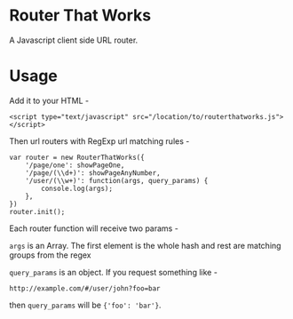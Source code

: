 Router That Works
===
A Javascript client side URL router.

Usage
===
Add it to your HTML -

    <script type="text/javascript" src="/location/to/routerthatworks.js"></script>

Then url routers with RegExp url matching rules -

    var router = new RouterThatWorks({
        '/page/one': showPageOne,
        '/page/(\\d+)': showPageAnyNumber,
        '/user/(\\w+)': function(args, query_params) {
            console.log(args);
        },
    })
    router.init();

Each router function will receive two params -

`args` is an Array. The first element is the whole hash and rest are matching groups from the regex

`query_params` is an object. If you request something like -

    http://example.com/#/user/john?foo=bar

then `query_params` will be `{'foo': 'bar'}`.
